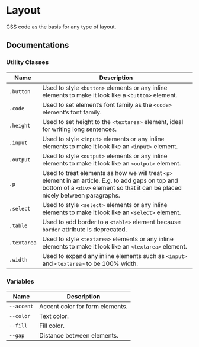 Layout
======

CSS code as the basis for any type of layout.

Documentations
--------------

### Utility Classes

Name | Description
---- | -----------
`.button` | Used to style `<button>` elements or any inline elements to make it look like a `<button>` element.
`.code` | Used to set element&rsquo;s font family as the `<code>` element&rsquo;s font family.
`.height` | Used to set height to the `<textarea>` element, ideal for writing long sentences.
`.input` | Used to style `<input>` elements or any inline elements to make it look like an `<input>` element.
`.output` | Used to style `<output>` elements or any inline elements to make it look like an `<output>` element.
`.p` | Used to treat elements as how we will treat `<p>` element in an article. E.g. to add gaps on top and bottom of a `<div>` element so that it can be placed nicely between paragraphs.
`.select` | Used to style `<select>` elements or any inline elements to make it look like an `<select>` element.
`.table` | Used to add border to a `<table>` element because `border` attribute is deprecated.
`.textarea` | Used to style `<textarea>` elements or any inline elements to make it look like an `<textarea>` element.
`.width` | Used to expand any inline elements such as `<input>` and `<textarea>` to be 100% width.

### Variables

Name | Description
---- | -----------
`--accent` | Accent color for form elements.
`--color` | Text color.
`--fill` | Fill color.
`--gap` | Distance between elements.